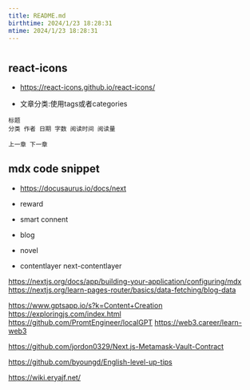 ```yaml
---
title: README.md
birthtime: 2024/1/23 18:28:31
mtime: 2024/1/23 18:28:31
---
```


# 

## react-icons
- https://react-icons.github.io/react-icons/

- 文章分类:使用tags或者categories

```
标题
分类 作者 日期 字数 阅读时间 阅读量

上一章 下一章
```


## mdx code snippet


- https://docusaurus.io/docs/next

- reward


- smart connent

- blog

- novel

- contentlayer
next-contentlayer

https://nextjs.org/docs/app/building-your-application/configuring/mdx
https://nextjs.org/learn-pages-router/basics/data-fetching/blog-data

https://www.gptsapp.io/s?k=Content+Creation
https://exploringjs.com/index.html
https://github.com/PromtEngineer/localGPT
https://web3.career/learn-web3

https://github.com/jordon0329/Next.js-Metamask-Vault-Contract

https://github.com/byoungd/English-level-up-tips

https://wiki.eryajf.net/
